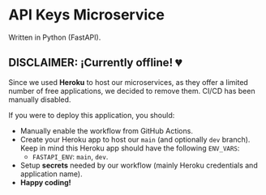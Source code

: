 # API Keys Microservice

Written in Python (FastAPI).

## DISCLAIMER: ¡Currently offline! :broken_heart:

Since we used **Heroku** to host our microservices, as they offer a limited number of free applications, we decided to remove them. CI/CD has been manually disabled.

If you were to deploy this application, you should:

-   Manually enable the workflow from GitHub Actions.
-   Create your Heroku app to host our `main` (and optionally `dev` branch). Keep in mind this Heroku app should have the following `ENV_VARS`:
    -   `FASTAPI_ENV`: `main`, `dev`.
-   Setup **secrets** needed by our workflow (mainly Heroku credentials and application name).
-   **Happy coding!**
